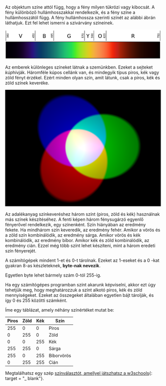 Az objektum színe attól függ, hogy a fény milyen tükrözi vagy kibocsát. A fény különböző hullámhosszakkal rendelkezik, és a fény színe a hullámhosszától függ. A fény hullámhossza szerinti színét az alábbi ábrán láthatjuk. Ezt fel lehet ismerni a szivárvány színeinek.

![Látható spektrum](images/linear-visible-spectrum.png)

Az emberek különleges színeket látnak a szemünkben. Ezeket a sejteket *kúp*hívják. Háromféle kúpos cellánk van, és mindegyik típus piros, kék vagy zöld fényt érzékel. Ezért minden olyan szín, amit látunk, csak a piros, kék és zöld színek keveréke.

![Adalék színkeverés](images/additive-colour-mixing.png)

Az adalékanyag színkeveréshez három színt (piros, zöld és kék) használnak más színek készítéséhez. A fenti képen három fénysugárzó egyenlő fényerővel rendelkezik, egy színenként. Szín hiányában az eredmény fekete. Ha mindhárom szín keveredik, az eredmény fehér. Amikor a vörös és a zöld szín kombinálódik, az eredmény sárga. Amikor vörös és kék kombinálódik, az eredmény bíbor. Amikor kék és zöld kombinálódik, az eredmény cián. Ezzel még több színt lehet készíteni, mint a három eredeti szín fényerejét.

A számítógépek mindent 1-et és 0-t tárolnak. Ezeket az 1-eseket és a 0 -kat gyakran 8-as készleteknek, **byte-nak nevezik**.

Egyetlen byte lehet bármely szám 0-tól 255-ig.

Ha egy számítógépes programban színt akarunk képviselni, akkor ezt úgy tehetjük meg, hogy meghatározzuk a színt alkotó piros, kék és zöld mennyiségeket. Ezeket az összegeket általában egyetlen bájt tárolják, és így 0 és 255 közötti számként.

Íme egy táblázat, amely néhány színértéket mutat be:

| Piros | Zöld | Kék | Szín       |
| ----- | ---- | --- | ---------- |
| 255   | 0    | 0   | Piros      |
| 0     | 255  | 0   | Zöld       |
| 0     | 0    | 255 | Kék        |
| 255   | 255  | 0   | Sárga      |
| 255   | 0    | 255 | Bíborvörös |
| 0     | 255  | 255 | Cián       |

Megtalálhatsz egy szép [színválasztót, amellyel játszhatsz a w3schools](https://www.w3schools.com/colors/colors_rgb.asp){: target = "_ blank"}.